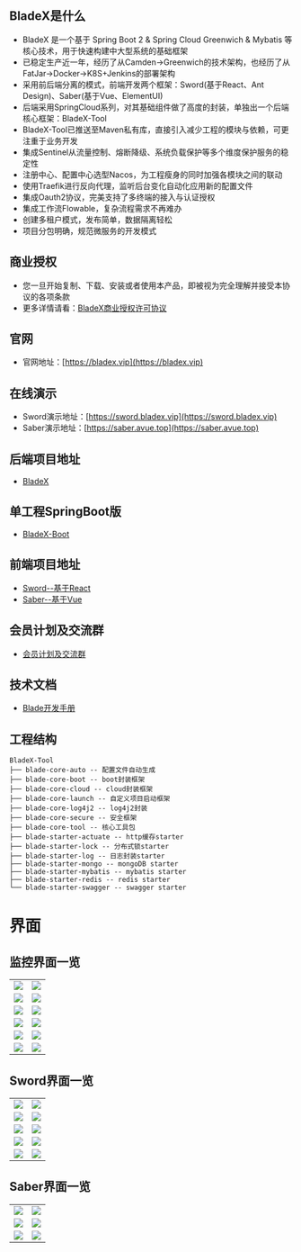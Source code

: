 ## BladeX是什么
* BladeX 是一个基于 Spring Boot 2 & Spring Cloud Greenwich & Mybatis 等核心技术，用于快速构建中大型系统的基础框架
* 已稳定生产近一年，经历了从Camden->Greenwich的技术架构，也经历了从FatJar->Docker->K8S+Jenkins的部署架构
* 采用前后端分离的模式，前端开发两个框架：Sword(基于React、Ant Design)、Saber(基于Vue、ElementUI)
* 后端采用SpringCloud系列，对其基础组件做了高度的封装，单独出一个后端核心框架：BladeX-Tool
* BladeX-Tool已推送至Maven私有库，直接引入减少工程的模块与依赖，可更注重于业务开发
* 集成Sentinel从流量控制、熔断降级、系统负载保护等多个维度保护服务的稳定性
* 注册中心、配置中心选型Nacos，为工程瘦身的同时加强各模块之间的联动
* 使用Traefik进行反向代理，监听后台变化自动化应用新的配置文件
* 集成Oauth2协议，完美支持了多终端的接入与认证授权
* 集成工作流Flowable，复杂流程需求不再难办
* 创建多租户模式，发布简单，数据隔离轻松
* 项目分包明确，规范微服务的开发模式

## 商业授权
* 您一旦开始复制、下载、安装或者使用本产品，即被视为完全理解并接受本协议的各项条款
* 更多详情请看：[BladeX商业授权许可协议](https://gitee.ltd/blade/BladeX-Tool/src/master/LICENSE)

## 官网
* 官网地址：[https://bladex.vip](https://bladex.vip)

## 在线演示
* Sword演示地址：[https://sword.bladex.vip](https://sword.bladex.vip)
* Saber演示地址：[https://saber.avue.top](https://saber.avue.top)

## 后端项目地址
* [BladeX](https://gitee.ltd/blade/BladeX)

## 单工程SpringBoot版
* [BladeX-Boot](https://gitee.ltd/blade/BladeX-Boot)

## 前端项目地址
* [Sword--基于React](https://gitee.ltd/blade/Sword)
* [Saber--基于Vue](https://gitee.ltd/blade/Saber)

## 会员计划及交流群
* [会员计划及交流群](https://gitee.com/smallc/SpringBlade/wikis/SpringBlade会员计划)

## 技术文档
* [Blade开发手册](https://www.kancloud.cn/smallchill/blade)

## 工程结构
``` 
BladeX-Tool
├── blade-core-auto -- 配置文件自动生成
├── blade-core-boot -- boot封装框架
├── blade-core-cloud -- cloud封装框架
├── blade-core-launch -- 自定义项目启动框架
├── blade-core-log4j2 -- log4j2封装
├── blade-core-secure -- 安全框架
├── blade-core-tool -- 核心工具包
├── blade-starter-actuate -- http缓存starter
├── blade-starter-lock -- 分布式锁starter
├── blade-starter-log -- 日志封装starter
├── blade-starter-mongo -- mongoDB starter
├── blade-starter-mybatis -- mybatis starter
├── blade-starter-redis -- redis starter
└── blade-starter-swagger -- swagger starter
```

# 界面
## 监控界面一览
<table>
    <tr>
        <td><img src="https://gitee.com/smallc/SpringBlade/raw/master/pic/springblade-k8s1.png"/></td>
        <td><img src="https://gitee.com/smallc/SpringBlade/raw/master/pic/springblade-k8s2.png"/></td>
    </tr>
    <tr>
        <td><img src="https://gitee.com/smallc/SpringBlade/raw/master/pic/springblade-grafana.png"/></td>
        <td><img src="https://gitee.com/smallc/SpringBlade/raw/master/pic/springblade-harbor.png"/></td>
    </tr>
    <tr>
        <td><img src="https://gitee.com/smallc/SpringBlade/raw/master/pic/springblade-traefik.png"/></td>
        <td><img src="https://gitee.com/smallc/SpringBlade/raw/master/pic/springblade-traefik-health.png"/></td>
    </tr>
    <tr>
        <td><img src="https://gitee.com/smallc/SpringBlade/raw/master/pic/springblade-nacos.png"/></td>
        <td><img src="https://gitee.com/smallc/SpringBlade/raw/master/pic/springblade-sentinel.png"/></td>
    </tr>
    <tr>
        <td><img src="https://gitee.com/smallc/SpringBlade/raw/master/pic/springblade-admin1.png"/></td>
        <td><img src="https://gitee.com/smallc/SpringBlade/raw/master/pic/springblade-admin2.png"/></td>
    </tr>
    <tr>
        <td><img src="https://gitee.com/smallc/SpringBlade/raw/master/pic/springblade-swagger1.png"/></td>
        <td><img src="https://gitee.com/smallc/SpringBlade/raw/master/pic/springblade-swagger2.png"/></td>
    </tr>
</table>

## Sword界面一览
<table>
    <tr>
        <td><img src="https://gitee.com/smallc/SpringBlade/raw/master/pic/sword-main.png"/></td>
        <td><img src="https://gitee.com/smallc/SpringBlade/raw/master/pic/sword-menu.png"/></td>
    </tr>
    <tr>
        <td><img src="https://gitee.com/smallc/SpringBlade/raw/master/pic/sword-menu-edit.png"/></td>
        <td><img src="https://gitee.com/smallc/SpringBlade/raw/master/pic/sword-menu-icon.png"/></td>
    </tr>
    <tr>
        <td><img src="https://gitee.com/smallc/SpringBlade/raw/master/pic/sword-role.png"/></td>
        <td><img src="https://gitee.com/smallc/SpringBlade/raw/master/pic/sword-user.png"/></td>
    </tr>
    <tr>
        <td><img src="https://gitee.com/smallc/SpringBlade/raw/master/pic/sword-dict.png "/></td>
        <td><img src="https://gitee.com/smallc/SpringBlade/raw/master/pic/sword-log.png"/></td>
    </tr>
    <tr>
        <td><img src="https://gitee.com/smallc/SpringBlade/raw/master/pic/sword-locale-cn.png"/></td>
        <td><img src="https://gitee.com/smallc/SpringBlade/raw/master/pic/sword-locale-us.png"/></td>
    </tr>
</table>

## Saber界面一览
<table>
    <tr>
        <td><img src="https://gitee.com/smallc/SpringBlade/raw/master/pic/saber-user.png"/></td>
        <td><img src="https://gitee.com/smallc/SpringBlade/raw/master/pic/saber-role.png"/></td>
    </tr>
    <tr>
        <td><img src="https://gitee.com/smallc/SpringBlade/raw/master/pic/saber-dict.png"/></td>
        <td><img src="https://gitee.com/smallc/SpringBlade/raw/master/pic/saber-dict-select.png"/></td>
    </tr>
    <tr>
        <td><img src="https://gitee.com/smallc/SpringBlade/raw/master/pic/saber-log.png"/></td>
        <td><img src="https://gitee.com/smallc/SpringBlade/raw/master/pic/saber-code.png"/></td>
    </tr>
</table>